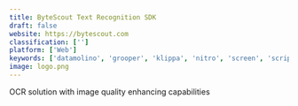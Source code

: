 ```yaml
---
title: ByteScout Text Recognition SDK
draft: false 
website: https://bytescout.com
classification: ['']
platform: ['Web']
keywords: ['datamolino', 'grooper', 'klippa', 'nitro', 'screen', 'scriptspeak', 'idmax']
image: logo.png
---
```

OCR solution with image quality enhancing capabilities